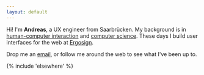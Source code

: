 ```yaml
---
layout: default
---
```


<p class="text-h2">
  Hi! I'm <strong>Andreas</strong>, a UX engineer from Saarbrücken. My background is in <a href="https://www.umu.se/en/education/master/masters-programme-in-human-computer-interaction-and-social-media/">human-computer interaction</a> and <a href="https://www.htwsaar.de/studium/studienangebot/bachelor/PI_BSC">computer science</a>. These days I build user interfaces for the web at <a href="https://ergosign.de">Ergosign</a>.
</p>

<p class="text-h2 mb-2">
  Drop me an <a href="mailto:{{ meta.authorEmail }}">email</a>, or follow me around the web to see what I've been up to.
</p>

{% include 'elsewhere' %}

